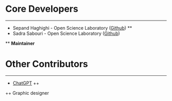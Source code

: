 # Core Developers
----------
- Sepand Haghighi - Open Science Laboratory ([Github](https://github.com/sepandhaghighi)) **
- Sadra Sabouri - Open Science Laboratory ([Github](https://github.com/sadrasabouri))

** **Maintainer**

# Other Contributors
----------
- [ChatGPT](https://chat.openai.com/) ++

++ Graphic designer

